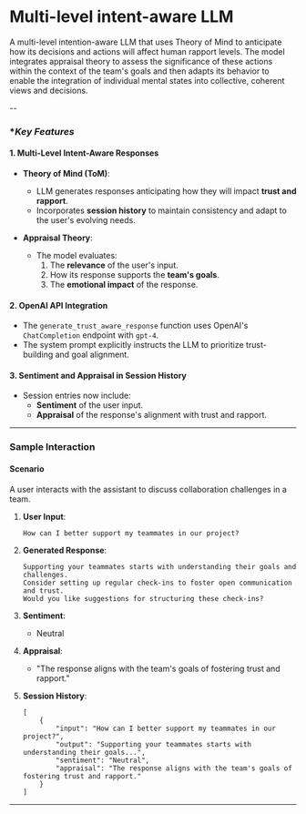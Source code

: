 # Multi-level intent-aware LLM
A multi-level intention-aware LLM that uses Theory of Mind to anticipate how its decisions and actions will affect human rapport  levels. The model integrates appraisal theory to assess the significance of these actions within the context of the team's goals and then adapts its behavior to enable the integration of individual mental states into collective, coherent views and decisions.

--
### **Key Features*

#### **1. Multi-Level Intent-Aware Responses**
- **Theory of Mind (ToM)**:
  - LLM generates responses anticipating how they will impact **trust and rapport**.
  - Incorporates **session history** to maintain consistency and adapt to the user's evolving needs.

- **Appraisal Theory**:
  - The model evaluates:
    1. The **relevance** of the user's input.
    2. How its response supports the **team's goals**.
    3. The **emotional impact** of the response.

#### **2. OpenAI API Integration**
- The `generate_trust_aware_response` function uses OpenAI's `ChatCompletion` endpoint with `gpt-4`.
- The system prompt explicitly instructs the LLM to prioritize trust-building and goal alignment.

#### **3. Sentiment and Appraisal in Session History**
- Session entries now include:
  - **Sentiment** of the user input.
  - **Appraisal** of the response's alignment with trust and rapport.

---

### **Sample Interaction**

#### **Scenario**
A user interacts with the assistant to discuss collaboration challenges in a team.

1. **User Input**:
   ```
   How can I better support my teammates in our project?
   ```

2. **Generated Response**:
   ```
   Supporting your teammates starts with understanding their goals and challenges. 
   Consider setting up regular check-ins to foster open communication and trust.
   Would you like suggestions for structuring these check-ins?
   ```

3. **Sentiment**:
   - Neutral

4. **Appraisal**:
   - "The response aligns with the team's goals of fostering trust and rapport."

5. **Session History**:
   ```
   [
       {
           "input": "How can I better support my teammates in our project?",
           "output": "Supporting your teammates starts with understanding their goals...",
           "sentiment": "Neutral",
           "appraisal": "The response aligns with the team's goals of fostering trust and rapport."
       }
   ]
   ```

---
